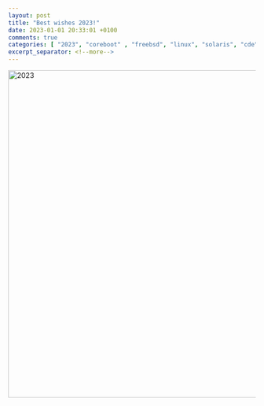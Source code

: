 ```yaml
---
layout: post
title: "Best wishes 2023!"
date: 2023-01-01 20:33:01 +0100
comments: true
categories: [ "2023", "coreboot" , "freebsd", "linux", "solaris", "cde", "newyear2023", "newyear" ] 
excerpt_separator: <!--more-->
---
```


<a href="{{ '/images/2023/2023.jpg' | remove_first:'/' | absolute_url }}"><img src="{{ '/images/2023/2023.jpg' | remove_first:'/' | absolute_url }}" class="left" width="1000" height="666" alt="2023" /> </a>
